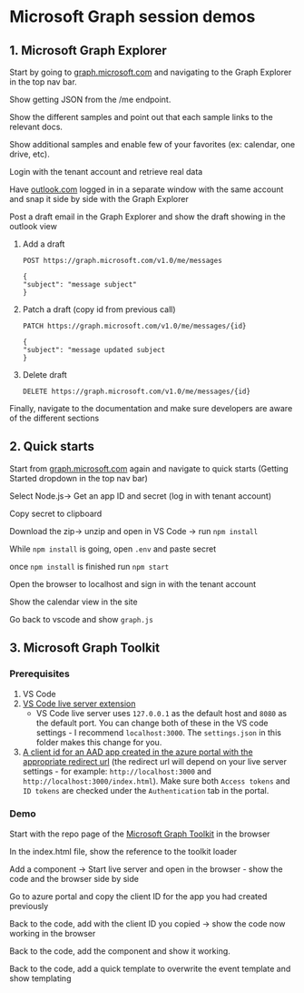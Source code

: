 # Microsoft Graph session demos

## 1. Microsoft Graph Explorer

Start by going to [graph.microsoft.com](https://graph.microsoft.com) and navigating to the Graph Explorer​ in the top nav bar.

Show getting JSON from the /me endpoint​.

Show the different samples and point out that each sample links to the relevant docs​.

Show additional samples and enable few of your favorites (ex: calendar, one drive, etc).​

Login with the tenant account and retrieve real data​

Have [outlook.com](https://outlook.office365.com) logged in in a separate window with the same account and snap it side by side with the Graph Explorer​

Post a draft email in the Graph Explorer and show the draft showing in the outlook view​

1. Add a draft
    ```
    POST https://graph.microsoft.com/v1.0/me/messages

    {
    "subject": "message subject"
    }
    ```

2. Patch a draft (copy id from previous call)
    ```
    PATCH https://graph.microsoft.com/v1.0/me/messages/{id}

    {
    "subject": "message updated subject
    }
    ```

3. Delete draft
    ```
    DELETE https://graph.microsoft.com/v1.0/me/messages/{id}
    ```

Finally, navigate to the documentation and make sure developers are aware of the different sections​

## 2. Quick starts

Start from [graph.microsoft.com](https://graph.microsoft.com) again and navigate to quick starts (Getting Started dropdown in the top nav bar)

Select Node.js-> Get an app ID and secret (log in with tenant account)

Copy secret to clipboard

Download the zip-> unzip and open in VS Code -> run `npm install`

While `npm install` is going, open `.env` and paste secret

once `npm install` is finished run `npm start`

Open the browser to localhost and sign in with the tenant account

Show the calendar view in the site

Go back to vscode and show `graph.js`

## 3. Microsoft Graph Toolkit

### Prerequisites

1. VS Code
2. [VS Code live server extension](https://marketplace.visualstudio.com/items?itemName=ritwickdey.LiveServer)
    - VS Code live server uses `127.0.0.1` as the default host and `8080` as the default port. You can change both of these in the VS code settings - I recommend `localhost:3000`. The `settings.json` in this folder makes this change for you.
3. [A client id for an AAD app created in the azure portal with the appropriate redirect url](https://docs.microsoft.com/en-us/azure/active-directory/develop/scenario-spa-app-registration) (the redirect url will depend on your live server settings - for example: `http://localhost:3000` and `http://localhost:3000/index.html`). Make sure both `Access tokens` and `ID tokens` are checked under the `Authentication` tab in the portal.

### Demo

Start with the repo page of the [Microsoft Graph Toolkit](https://aka.ms/mgt) in the browser

In the index.html file, show the reference to the toolkit loader

Add a <mgt-login> component -> Start live server and open in the browser - show the code and the browser side by side

Go to azure portal and copy the client ID for the app you had created previously

Back to the code, add <msal-provider> with the client ID you copied -> show the code now working in the browser

Back to the code, add the <mgt-agenda> component and show it working.

Back to the code, add a quick template to overwrite the event template and show templating
